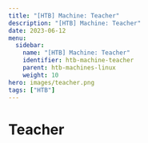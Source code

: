 ```yaml
---
title: "[HTB] Machine: Teacher"
description: "[HTB] Machine: Teacher"
date: 2023-06-12
menu:
  sidebar:
    name: "[HTB] Machine: Teacher"
    identifier: htb-machine-teacher
    parent: htb-machines-linux
    weight: 10
hero: images/teacher.png
tags: ["HTB"]
---
```


# Teacher